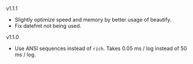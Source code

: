 v1.1.1
- Slightly optimize speed and memory by better usage of beautify.
- Fix datefmt not being used.

v1.1.0
- Use ANSI sequences instead of `rich`. Takes 0.05 ms / log instead of 50 ms / log.